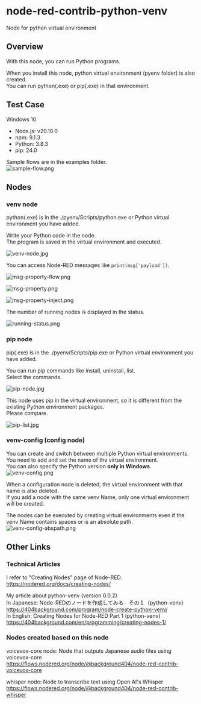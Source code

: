 # node-red-contrib-python-venv

Node for python virtual environment

## Overview

With this node, you can run Python programs.

When you install this node, python virtual environment (pyenv folder) is also created.  
You can run python(.exe) or pip(.exe) in that environment.

## Test Case

Windows 10

- Node.js: v20.10.0
- npm: 9.1.3
- Python: 3.8.3
- pip: 24.0

Sample flows are in the examples folder.  
![sample-flow.png](./img/sample-flow.png)

## Nodes

### venv node

python(.exe) is in the ./pyenv/Scripts/python.exe or Python virtual environment you have added.

Write your Python code in the node.  
The program is saved in the virtual environment and executed.

![venv-node.jpg](./img/venv-node.png)

You can access Node-RED messages like `print(msg['payload'])`.

![msg-property-flow.png](./img/msg-property-flow.png)

![msg-property.png](./img/msg-property.png)

![msg-property-inject.png](./img/msg-property-inject.png)

The number of running nodes is displayed in the status.

![running-status.png](./img/running-status.png)

### pip node

pip(.exe) is in the ./pyenv/Scripts/pip.exe or Python virtual environment you have added.

You can run pip commands like install, uninstall, list.  
Select the commands.

![pip-node.jpg](./img/pip-node.png)

This node uses pip in the virtual environment, so it is different from the existing Python environment packages.  
Please compare.

![pip-list.jpg](./img/pip-list.jpg)

### venv-config (config node)

You can create and switch between multiple Python virtual environments.  
You need to add and set the name of the virtual environment.  
You can also specify the Python version **only in Windows**.  
![venv-config.png](./img/venv-config.png)

When a configuration node is deleted, the virtual environment with that name is also deleted.  
If you add a node with the same venv Name, only one virtual environment will be created.

The nodes can be executed by creating virtual environments even if the venv Name contains spaces or is an absolute path.  
![venv-config-abspath.png](./img/venv-config-abspath.png)

## Other Links

### Technical Articles

I refer to "Creating Nodes" page of Node-RED.  
<https://nodered.org/docs/creating-nodes/>

My article about python-venv (version 0.0.2)  
In Japanese: Node-REDのノードを作成してみる　その１（python-venv）  
<https://404background.com/program/node-create-python-venv/>  
In English: Creating Nodes for Node-RED Part 1 (python-venv)  
<https://404background.com/en/programming/creating-nodes-1/>

### Nodes created based on this node

voicevox-core node: Node that outputs Japanese audio files using voicevox-core  
<https://flows.nodered.org/node/@background404/node-red-contrib-voicevox-core>

whisper node: Node to transcribe text using Open AI's Whisper  
<https://flows.nodered.org/node/@background404/node-red-contrib-whisper>
